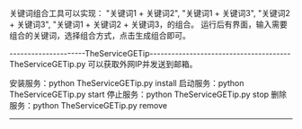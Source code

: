 关键词组合工具可以实现：
    "关键词1 + 关键词2",
    "关键词1 + 关键词3",
    "关键词2 + 关键词3",
    "关键词1 + 关键词2 + 关键词3，的组合。
    运行后有界面，输入需要组合的关键词，选择组合方式，点击生成组合即可。


---------------------TheServiceGETip---------------------------------------
TheServiceGETip.py 可以获取外网IP并发送到邮箱。

安装服务：python TheServiceGETip.py install
启动服务：python TheServiceGETip.py start
停止服务：python TheServiceGETip.py stop
删除服务：python TheServiceGETip.py remove

---------------------------------------------
